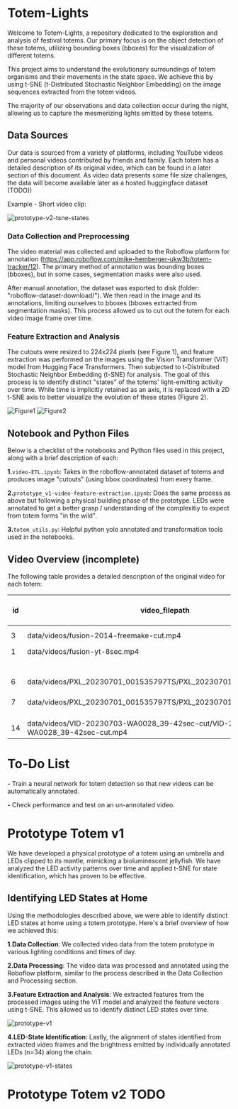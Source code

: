 # Totem-Lights

Welcome to Totem-Lights, a repository dedicated to the exploration and analysis of festival totems. Our primary focus is on the object detection of these totems, utilizing bounding boxes (bboxes) for the visualization of different totems.

This project aims to understand the evolutionary surroundings of totem organisms and their movements in the state space. We achieve this by using t-SNE (t-Distributed Stochastic Neighbor Embedding) on the image sequences extracted from the totem videos.

The majority of our observations and data collection occur during the night, allowing us to capture the mesmerizing lights emitted by these totems.

## Data Sources

Our data is sourced from a variety of platforms, including YouTube videos and personal videos contributed by friends and family. Each totem has a detailed description of its original video, which can be found in a later section of this document. As video data presents some file size challenges, the data will become available later as a hosted huggingface dataset (TODO))

Example - Short video clip:

![prototype-v2-tsne-states](readme-images/output.gif)

### Data Collection and Preprocessing

The video material was collected and uploaded to the Roboflow platform for annotation (https://app.roboflow.com/mike-hemberger-ukw3b/totem-tracker/12). The primary method of annotation was bounding boxes (bboxes), but in some cases, segmentation masks were also used.

After manual annotation, the dataset was exported to disk (folder: "roboflow-dataset-download/"). We then read in the image and its annotations, limiting ourselves to bboxes (bboxes extracted from segmentation masks). This process allowed us to cut out the totem for each video image frame over time.

### Feature Extraction and Analysis

The cutouts were resized to 224x224 pixels (see Figure 1), and feature extraction was performed on the images using the Vision Transformer (ViT) model from Hugging Face Transformers. Then subjected to t-Distributed Stochastic Neighbor Embedding (t-SNE) for analysis. The goal of this process is to identify distinct "states" of the totems' light-emitting activity over time. While time is implicitly retained as an axis, it is replaced with a 2D t-SNE axis to better visualize the evolution of these states (Figure 2).

![Figure1](readme-images/from-presi-annotated-totems-tSNE.png)
![Figure2](readme-images/from-presi-example-totem-time-series-2.png)

## Notebook and Python Files

Below is a checklist of the notebooks and Python files used in this project, along with a brief description of each:

**1.**`video-ETL.ipynb`: Takes in the roboflow-annotated dataset of totems and produces image "cutouts" (using bbox coordinates) from every frame.

**2.**`prototype_v1-video-feature-extraction.ipynb`: Does the same process as above but following a physical building phase of the prototype. LEDs were annotated to get a better grasp / understanding of the complexitiy to expect from totem forms "in the wild".

**3.**`totem_utils.py`: Helpful python yolo annotated and transformation tools used in the notebooks.

## Video Overview (incomplete)

The following table provides a detailed description of the original video for each totem:

| id | video_filepath                                                                    | fps-fps_extract | renamed_filepath | label-id-name | txt_filepath                                                            | pixels        | images_from_video_filepath                                      | has_bbox | dataset_version | total-totems        | totems-annotated | pixels-extracted      | SR-ESGAN | sr-pixels |  |  |
| -- | --------------------------------------------------------------------------------- | --------------- | ---------------- | ------------- | ----------------------------------------------------------------------- | ------------- | --------------------------------------------------------------- | -------- | --------------- | ------------------- | ---------------- | --------------------- | -------- | --------- | - | - |
| 3  | data/videos/fusion-2014-freemake-cut.mp4                                          | 25?-25          | -                | 1             | data/videos/fusion-2014                                                 | 1280 × 720 | data/videos/fusion-2014                                         | 1        | ?               | ? totem name=1=ID?! | 1                | redo>rezied thus far  | 1        |           |  |  |
| 1  | data/videos/fusion-yt-8sec.mp4                                                    | 25?-25          |                  | 0             | data/videos/fusion-yt-8sec                                              | 1280 × 720 |                                                                 |          |                 |                     |                  |                       |          |           |  |  |
|    |                                                                                   | 30-25           |                  |               |                                                                         |               |                                                                 |          |                 |                     |                  |                       |          |           |  |  |
|    |                                                                                   |                 |                  |               |                                                                         |               |                                                                 |          |                 |                     |                  |                       |          |           |  |  |
| 6  | data/videos/PXL_20230701_001535797TS/PXL_20230701_001535797TS.mp4                 | 30-30           | ....frames/      |               |                                                                         | 1080x1920     | data/videos/PXL_20230701_001535797TS/images/annotated-roboflow/ |          | v7              | 2                   | 2                | roughly 407 × 742 | 0        |           |  |  |
| 7  | data/videos/PXL_20230701_001535797TS/PXL_20230701_001535797TS.mp4                 |                 |                  |               | data/videos/PXL_20230701_001535797TS/images/annotated-roboflow/         | 1080x1920     | data/videos/PXL_20230701_001535797TS/images/annotated-roboflow/ |          | v7              | 2                   | 2                | roughly 726 × 597 | 0        | XxX       |  |  |
|    |                                                                                   |                 |                  |               |                                                                         |               |                                                                 |          |                 |                     |                  |                       |          |           |  |  |
|    |                                                                                   |                 |                  |               |                                                                         |               |                                                                 |          |                 |                     |                  |                       |          |           |  |  |
| 14 | data/videos/VID-20230703-WA0028_39-42sec-cut/VID-20230703-WA0028_39-42sec-cut.mp4 | 25              |                  |               | data/videos/VID-20230703-WA0028_39-42sec-cut/images/annotated-roboflow/ |               | data/videos/PXL_20230701_001535797TS/images/annotated-roboflow/ |          |                 |                     |                  |                       |          |           |  |  |

# To-Do List

**-** Train a neural network for totem detection so that new videos can be automatically annotated.

**-** Check performance and test on an un-annotated video.

# Prototype Totem v1

We have developed a physical prototype of a totem using an umbrella and LEDs clipped to its mantle, mimicking a bioluminescent jellyfish. We have analyzed the LED activity patterns over time and applied t-SNE for state identification, which has proven to be effective.

## Identifying LED States at Home

Using the methodologies described above, we were able to identify distinct LED states at home using a totem prototype. Here's a brief overview of how we achieved this:

**1.****Data Collection******: We collected video data from the totem prototype in various lighting conditions and times of day.

**2.****Data Processing******: The video data was processed and annotated using the Roboflow platform, similar to the process described in the Data Collection and Processing section.

**3.****Feature Extraction and Analysis******: We extracted features from the processed images using the ViT model and analyzed the feature vectors using t-SNE. This allowed us to identify distinct LED states over time.


![prototype-v1](readme-images/from-presi-prototype-v1.png "state 0")

**4.LED-State Identification**: Lastly, the alignment of states identified from extracted video frames and the brightness emitted by individually annotated LEDs (n=34) along the chain.

![prototype-v1-states](readme-images/from-presi-prototype-v1-states.png "state 1")



# Prototype Totem v2 TODO
